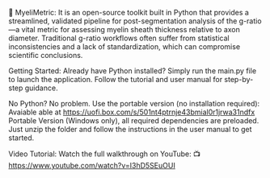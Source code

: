 🧠 MyeliMetric: It is an open-source toolkit built in Python that provides a streamlined, validated pipeline for post-segmentation analysis of the g-ratio—a vital metric for assessing myelin sheath thickness relative to axon diameter. Traditional g-ratio workflows often suffer from statistical inconsistencies and a lack of standardization, which can compromise scientific conclusions.

Getting Started:
Already have Python installed?
Simply run the main.py file to launch the application. Follow the tutorial and user manual for step-by-step guidance.

No Python? No problem.
Use the portable version (no installation required): Avaiable able at https://uofi.box.com/s/501nt4ptrnje43bmial0r1jrwa31ndfx 
Portable Version (Windows only), all required dependencies are preloaded. Just unzip the folder and follow the instructions in the user manual to get started.

Video Tutorial:
Watch the full walkthrough on YouTube:
📺 https://www.youtube.com/watch?v=I3hD5SEuOUI
